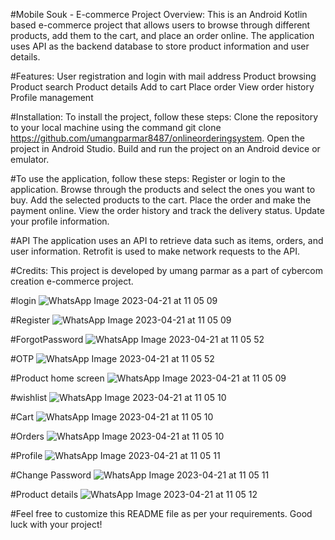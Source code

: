 
#Mobile Souk - E-commerce Project
Overview:
This is an Android Kotlin based e-commerce project that allows users to browse through different products, add them to the cart, and place an order online. The application uses API as the backend database to store product information and user details.

#Features:
User registration and login with mail address
Product browsing
Product search
Product details
Add to cart
Place order
View order history
Profile management

#Installation:
To install the project, follow these steps:
Clone the repository to your local machine using the command git clone https://github.com/umangparmar8487/onlineorderingsystem.
Open the project in Android Studio.
Build and run the project on an Android device or emulator.

#To use the application, follow these steps:
Register or login to the application.
Browse through the products and select the ones you want to buy.
Add the selected products to the cart.
Place the order and make the payment online.
View the order history and track the delivery status.
Update your profile information.

#API
The application uses an API to retrieve data such as items, orders, and user information. Retrofit is used to make network requests to the API.

#Credits:
This project is developed by umang parmar as a part of cybercom creation e-commerce project.

#login
![WhatsApp Image 2023-04-21 at 11 05 09](https://user-images.githubusercontent.com/124124076/233549163-c9734a7b-5012-4133-ad98-1fb271cbf89b.jpg)

#Register
![WhatsApp Image 2023-04-21 at 11 05 09](https://user-images.githubusercontent.com/124124076/233549274-ae0ebdf2-4ac1-410b-b72f-4c4e828b0cdc.jpg)

#ForgotPassword
![WhatsApp Image 2023-04-21 at 11 05 52](https://user-images.githubusercontent.com/124124076/233549369-5685f5b3-42ef-4580-be63-e21465139c4e.jpg)

#OTP
![WhatsApp Image 2023-04-21 at 11 05 52](https://user-images.githubusercontent.com/124124076/233549392-fcb09291-463c-42fc-bb5b-46ad03d02b42.jpg)

#Product home screen
![WhatsApp Image 2023-04-21 at 11 05 09](https://user-images.githubusercontent.com/124124076/233549441-610d3506-9225-4c36-ab31-218e0faf56a4.jpg)

#wishlist
![WhatsApp Image 2023-04-21 at 11 05 10](https://user-images.githubusercontent.com/124124076/233549484-76370dcb-e135-4181-a76f-77f50b68f5fe.jpg)

#Cart
![WhatsApp Image 2023-04-21 at 11 05 10](https://user-images.githubusercontent.com/124124076/233549527-e60b629d-bf54-4293-a417-547e0a1a29c5.jpg)

#Orders
![WhatsApp Image 2023-04-21 at 11 05 10](https://user-images.githubusercontent.com/124124076/233549559-6a240c76-88f8-4df2-9c44-fa21152f70ea.jpg)

#Profile
![WhatsApp Image 2023-04-21 at 11 05 11](https://user-images.githubusercontent.com/124124076/233549612-6f40ca69-558c-4493-9145-72432174ec10.jpg)

#Change Password
![WhatsApp Image 2023-04-21 at 11 05 11](https://user-images.githubusercontent.com/124124076/233549657-02f3d920-2e9c-42ae-becf-f2cf608dbbc8.jpg)

#Product details
![WhatsApp Image 2023-04-21 at 11 05 12](https://user-images.githubusercontent.com/124124076/233549706-28555c9f-46e1-4325-826b-ab62dd5c181a.jpg)


#Feel free to customize this README file as per your requirements. Good luck with your project!



